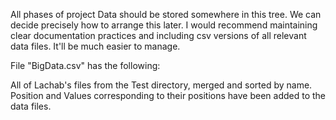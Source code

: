 All phases of project Data should be stored somewhere in this tree. We can decide precisely how to arrange this later.
I would recommend maintaining clear documentation practices and including csv versions of all relevant data files. It'll
be much easier to manage.


File "BigData.csv" has the following:

All of Lachab's files from the Test directory, merged and sorted by name. Position and Values corresponding to their positions
have been added to the data files. 








